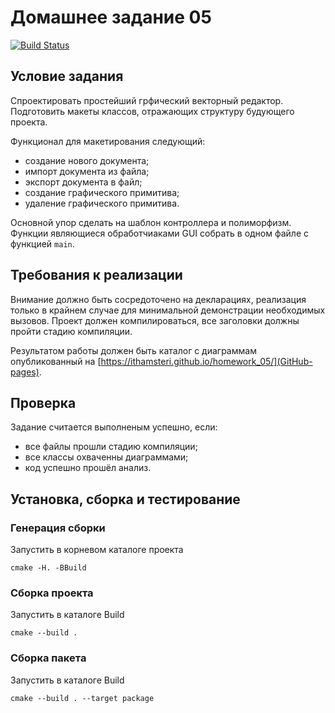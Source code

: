 # Домашнее задание 05

[![Build Status](https://travis-ci.org/ithamsteri/homework_05.svg?branch=master)](https://travis-ci.org/ithamsteri/homework_05)

## Условие задания

Спроектировать простейший грфический векторный редактор. Подготовить макеты классов, отражающих структуру будующего проекта.

Функционал для макетирования следующий:
* создание нового документа;
* импорт документа из файла;
* экспорт документа в файл;
* создание графического примитива;
* удаление графического примитива.

Основной упор сделать на шаблон контроллера и полиморфизм. Функции являющиеся
обработчиаками GUI собрать в одном файле с функцией `main`.

## Требования к реализации

Внимание должно быть сосредоточено на декларациях, реализация только в крайнем
случае для минимальной демонстрации необходимых вызовов. Проект должен
компилироваться, все заголовки должны пройти стадию компиляции.

Результатом работы должен быть каталог с диаграммам опубликованный на
[https://ithamsteri.github.io/homework_05/](GitHub-pages).

## Проверка

Задание считается выполненым успешно, если:
* все файлы прошли стадию компиляции;
* все классы охваченны диаграммами;
* код успешно прошёл анализ.

## Установка, сборка и тестирование

### Генерация сборки

Запустить в корневом каталоге проекта

```shell
cmake -H. -BBuild
```

### Сборка проекта

Запустить в каталоге Build

```shell
cmake --build .
```

### Сборка пакета

Запустить в каталоге Build

```shell
cmake --build . --target package
```
